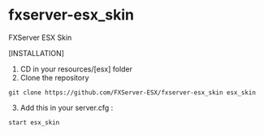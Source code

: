 # fxserver-esx_skin
FXServer ESX Skin

[INSTALLATION]

1) CD in your resources/[esx] folder
2) Clone the repository
```
git clone https://github.com/FXServer-ESX/fxserver-esx_skin esx_skin
```
3) Add this in your server.cfg :

```
start esx_skin
```
